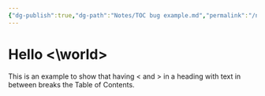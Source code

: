```yaml
---
{"dg-publish":true,"dg-path":"Notes/TOC bug example.md","permalink":"/notes/toc-bug-example/"}
---
```



# Hello <\world\>

This is an example to show that having < and > in a heading with text in between breaks the Table of Contents.
